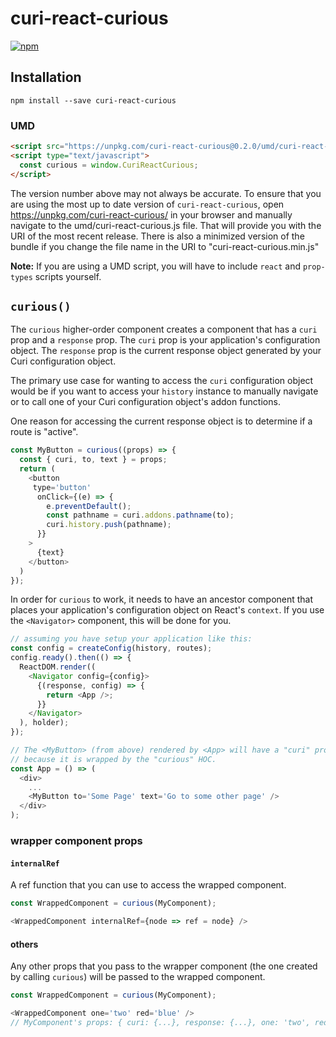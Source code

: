 # curi-react-curious

[![npm][badge]][npm-link]

[badge]: https://img.shields.io/npm/v/curi-react-curious.svg
[npm-link]: https://npmjs.com/package/curi-react-curious

## Installation

```
npm install --save curi-react-curious
```

### UMD

```html
<script src="https://unpkg.com/curi-react-curious@0.2.0/umd/curi-react-curious.js"></script>
<script type="text/javascript">
  const curious = window.CuriReactCurious;
</script>
```

The version number above may not always be accurate. To ensure that you are using the most
up to date version of `curi-react-curious`, open https://unpkg.com/curi-react-curious/ in your
browser and manually navigate to the umd/curi-react-curious.js file. That will provide you
with the URI of the most recent release. There is also a minimized version of the bundle
if you change the file name in the URI to "curi-react-curious.min.js"

**Note:** If you are using a UMD script, you will have to include `react` and `prop-types` scripts yourself.

## `curious()`

The `curious` higher-order component creates a component that has a `curi` prop and a `response` prop. The `curi` prop is your application's configuration object. The `response` prop is the current response object generated by your Curi configuration object.

The primary use case for wanting to access the `curi` configuration object would be if you want to access your `history` instance to manually navigate or to call one of your Curi configuration object's addon functions.

One reason for accessing the current response object is to determine if a route is "active".

```js
const MyButton = curious((props) => {
  const { curi, to, text } = props;
  return (
    <button
     type='button'
      onClick={(e) => {
        e.preventDefault();
        const pathname = curi.addons.pathname(to);
        curi.history.push(pathname);
      }}
    >
      {text}
    </button>
  )
});
```

In order for `curious` to work, it needs to have an ancestor component that places your application's configuration object on React's `context`. If you use the `<Navigator>` component, this will be done for you.

```js
// assuming you have setup your application like this:
const config = createConfig(history, routes);
config.ready().then(() => {
  ReactDOM.render((
    <Navigator config={config}>
      {(response, config) => {
        return <App />;
      }}
    </Navigator>
  ), holder);
});

// The <MyButton> (from above) rendered by <App> will have a "curi" prop
// because it is wrapped by the "curious" HOC.
const App = () => (
  <div>
    ...
    <MyButton to='Some Page' text='Go to some other page' />
  </div>
);
```

### wrapper component props

#### `internalRef`

A ref function that you can use to access the wrapped component.

```js
const WrappedComponent = curious(MyComponent);

<WrappedComponent internalRef={node => ref = node} />
```

#### others

Any other props that you pass to the wrapper component (the one created by calling `curious`) will be passed to the wrapped component.

```js
const WrappedComponent = curious(MyComponent);

<WrappedComponent one='two' red='blue' />
// MyComponent's props: { curi: {...}, response: {...}, one: 'two', red: 'blue' }
```
